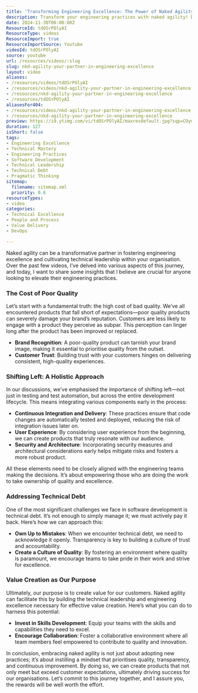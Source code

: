 ```yaml
---
title: 'Transforming Engineering Excellence: The Power of Naked Agility in Quality and Leadership'
description: Transform your engineering practices with naked agility! Discover how to enhance quality, build trust, and foster technical leadership in your organisation.
date: 2024-11-30T06:00:00Z
ResourceId: tdOSrPOlyAI
ResourceType: videos
ResourceImport: true
ResourceImportSource: Youtube
videoId: tdOSrPOlyAI
source: youtube
url: /resources/videos/:slug
slug: nkd-agility-your-partner-in-engineering-excellence
layout: video
aliases:
- /resources/videos/tdOSrPOlyAI
- /resources/videos/nkd-agility-your-partner-in-engineering-excellence
- /resources/nkd-agility-your-partner-in-engineering-excellence
- /resources/tdOSrPOlyAI
aliasesFor404:
- /resources/videos/nkd-agility-your-partner-in-engineering-excellence
- /resources/nkd-agility-your-partner-in-engineering-excellence
preview: https://i9.ytimg.com/vi/tdOSrPOlyAI/maxresdefault.jpg?sqp=COymp7oG&rs=AOn4CLAWEG3GhslAtEUFyG4Q62XYoQlRRA
duration: 127
isShort: false
tags:
- Engineering Excellence
- Technical Mastery
- Engineering Practices
- Software Development
- Technical Leadership
- Technical Debt
- Pragmatic Thinking
sitemap:
  filename: sitemap.xml
  priority: 0.6
resourceTypes:
- video
categories:
- Technical Excellence
- People and Process
- Value Delivery
- DevOps

---
```

Naked agility can be a transformative partner in fostering engineering excellence and cultivating technical leadership within your organisation. Over the past few videos, I’ve delved into various aspects of this journey, and today, I want to share some insights that I believe are crucial for anyone looking to elevate their engineering practices.

### The Cost of Poor Quality

Let’s start with a fundamental truth: the high cost of bad quality. We’ve all encountered products that fall short of expectations—poor quality products can severely damage your brand’s reputation. Customers are less likely to engage with a product they perceive as subpar. This perception can linger long after the product has been improved or replaced. 

- **Brand Recognition**: A poor-quality product can tarnish your brand image, making it essential to prioritise quality from the outset.
- **Customer Trust**: Building trust with your customers hinges on delivering consistent, high-quality experiences.

### Shifting Left: A Holistic Approach

In our discussions, we’ve emphasised the importance of shifting left—not just in testing and test automation, but across the entire development lifecycle. This means integrating various components early in the process:

- **Continuous Integration and Delivery**: These practices ensure that code changes are automatically tested and deployed, reducing the risk of integration issues later on.
- **User Experience**: By considering user experience from the beginning, we can create products that truly resonate with our audience.
- **Security and Architecture**: Incorporating security measures and architectural considerations early helps mitigate risks and fosters a more robust product.

All these elements need to be closely aligned with the engineering teams making the decisions. It’s about empowering those who are doing the work to take ownership of quality and excellence.

### Addressing Technical Debt

One of the most significant challenges we face in software development is technical debt. It’s not enough to simply manage it; we must actively pay it back. Here’s how we can approach this:

- **Own Up to Mistakes**: When we encounter technical debt, we need to acknowledge it openly. Transparency is key to building a culture of trust and accountability.
- **Create a Culture of Quality**: By fostering an environment where quality is paramount, we encourage teams to take pride in their work and strive for excellence.

### Value Creation as Our Purpose

Ultimately, our purpose is to create value for our customers. Naked agility can facilitate this by building the technical leadership and engineering excellence necessary for effective value creation. Here’s what you can do to harness this potential:

- **Invest in Skills Development**: Equip your teams with the skills and capabilities they need to excel.
- **Encourage Collaboration**: Foster a collaborative environment where all team members feel empowered to contribute to quality and innovation.

In conclusion, embracing naked agility is not just about adopting new practices; it’s about instilling a mindset that prioritises quality, transparency, and continuous improvement. By doing so, we can create products that not only meet but exceed customer expectations, ultimately driving success for our organisations. Let’s commit to this journey together, and I assure you, the rewards will be well worth the effort.
